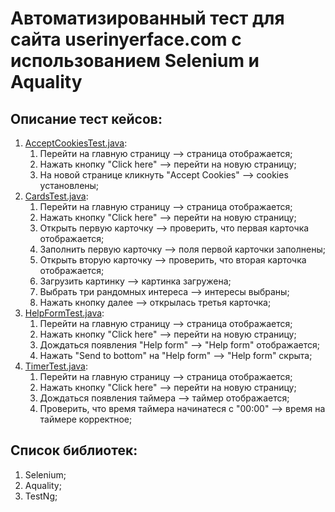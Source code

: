 # Автоматизированный тест для сайта userinyerface.com с использованием Selenium и Aquality

## Описание тест кейсов:
1. [AcceptCookiesTest.java](src%2Ftest%2Fjava%2Forg%2Ftsegelnikova%2FAcceptCookiesTest.java):
   1. Перейти на главную страницу --> страница отображается;
   2. Нажать кнопку "Click here" --> перейти на новую страницу;
   3. На новой странице кликнуть "Accept Cookies" --> cookies установлены;
2. [CardsTest.java](src%2Ftest%2Fjava%2Forg%2Ftsegelnikova%2FCardsTest.java):
   1. Перейти на главную страницу --> страница отображается;
   2. Нажать кнопку "Click here" --> перейти на новую страницу;
   3. Открыть первую карточку --> проверить, что первая карточка отображается;
   4. Заполнить первую карточку --> поля первой карточки заполнены;
   5. Открыть вторую карточку --> проверить, что вторая карточка отображается;
   6. Загрузить картинку --> картинка загружена;
   7. Выбрать три рандомных интереса --> интересы выбраны;
   8. Нажать кнопку далее --> открылась третья карточка;
3. [HelpFormTest.java](src%2Ftest%2Fjava%2Forg%2Ftsegelnikova%2FHelpFormTest.java):
   1. Перейти на главную страницу --> страница отображается;
   2. Нажать кнопку "Click here" --> перейти на новую страницу;
   3. Дождаться появления "Help form" --> "Help form" отображается;
   4. Нажать "Send to bottom" на "Help form" --> "Help form" скрыта;
4. [TimerTest.java](src%2Ftest%2Fjava%2Forg%2Ftsegelnikova%2FTimerTest.java):
   1. Перейти на главную страницу --> страница отображается;
   2. Нажать кнопку "Click here" --> перейти на новую страницу;
   3. Дождаться появления таймера --> таймер отображается;
   4. Проверить, что время таймера начинатеся с "00:00" --> время на таймере корректное;

## Список библиотек:
1. Selenium;
2. Aquality;
3. TestNg;